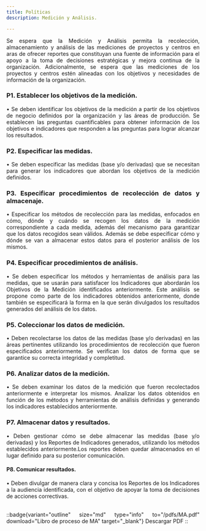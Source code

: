 ```yaml
---
title: Políticas
description: Medición y Análisis.

---
```

<div style="text-align: justify;">
Se espera que la Medición y Análisis permita la recolección, almacenamiento y análisis 
de las mediciones de proyectos y centros en aras de ofrecer reportes que constituyan 
una fuente de información para el apoyo a la toma de decisiones estratégicas y mejora 
continua de la organización. Adicionalmente, se espera que las mediciones de los 
proyectos y centros estén alineadas con los objetivos y necesidades de información de 
la organización.
<br>

### P1. Establecer los objetivos de la medición.

•  Se deben identificar los objetivos de la medición a partir de los objetivos de negocio 
definidos por la organización y las áreas de producción. Se establecen las preguntas 
cuantificables para obtener información de los objetivos e indicadores que responden a 
las preguntas para lograr alcanzar los resultados.

### P2. Especificar las medidas.
•  Se deben especificar las medidas (base y/o derivadas) que se necesitan para generar
los indicadores que abordan los objetivos de la medición definidos.

### P3. Especificar procedimientos de recolección de datos y almacenaje.
•  Especificar los métodos de recolección para las medidas, enfocados en cómo, dónde y cuándo se recogen los datos de la medición correspondiente a cada medida, además del mecanismo para garantizar que los datos recogidos sean válidos. Además se debe especificar cómo y dónde se van a almacenar estos datos para el posterior análisis de los mismos.

### P4. Especificar procedimientos de análisis.
•  Se deben especificar los métodos y herramientas de análisis para las medidas, que se usarán para satisfacer los Indicadores que abordarán los Objetivos de la Medición identificados anteriormente. Este análisis se propone como parte de los indicadores obtenidos anteriormente, donde también se especificará la forma en la que serán divulgados los resultados generados del análisis de los datos.

### P5. Coleccionar los datos de medición.
•  Deben recolectarse los datos de las medidas (base y/o derivadas) en las áreas pertinentes utilizando los procedimientos de recolección que fueron especificados anteriormente. Se verifican los datos de forma que se garantice su correcta integridad y completitud.

### P6. Analizar datos de la medición.
•  Se deben examinar los datos de la medición que fueron recolectados anteriormente e
interpretar los mismos. Analizar los datos obtenidos en función de los métodos y herramientas de análisis definidas y generando los indicadores establecidos anteriormente.

### P7. Almacenar datos y resultados.
•  Deben gestionar cómo se debe almacenar las medidas (base y/o derivadas) y los Reportes de Indicadores generados, utilizando los métodos establecidos anteriormente.Los reportes deben quedar almacenados en el lugar definido para su posterior comunicación.

#### P8. Comunicar resultados.
•  Deben divulgar de manera clara y concisa los Reportes de los Indicadores a la 
audiencia identificada, con el objetivo de apoyar la toma de decisiones de acciones 
correctivas.
<br><br>

::badge{variant="outline" size="md" type="info" to="/pdfs/MA.pdf" download="Libro de proceso de MA" target="_blank"}
Descargar PDF
::
</div>